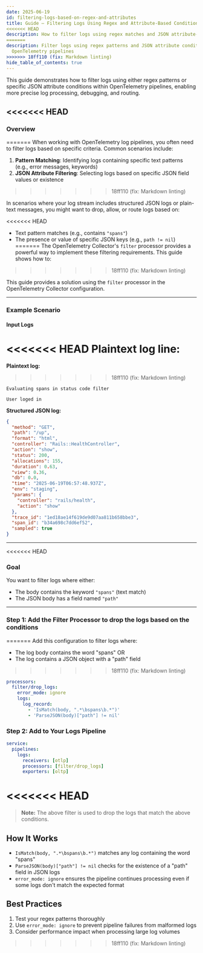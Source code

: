 ```yaml
---
date: 2025-06-19
id: filtering-logs-based-on-regex-and-attributes
title: Guide – Filtering Logs Using Regex and Attribute-Based Conditions
<<<<<<< HEAD
description: How to filter logs using regex matches and JSON attribute-based conditions in OpenTelemetry pipelines
=======
description: Filter logs using regex patterns and JSON attribute conditions in
  OpenTelemetry pipelines
>>>>>>> 18ff110 (fix: Markdown linting)
hide_table_of_contents: true
---
```


This guide demonstrates how to filter logs using either regex patterns or specific
JSON attribute conditions within OpenTelemetry pipelines, enabling more precise
log processing, debugging, and routing.

<<<<<<< HEAD
---

### Overview
=======
When working with OpenTelemetry log pipelines, you often need to filter logs
based
on specific criteria. Common scenarios include:

1. **Pattern Matching**: Identifying logs containing specific text patterns
   (e.g., error messages, keywords)
2. **JSON Attribute Filtering**: Selecting logs based on specific JSON field
   values or existence
>>>>>>> 18ff110 (fix: Markdown linting)

In scenarios where your log stream includes structured JSON logs or plain-text
messages, you might want to drop, allow, or route logs based on:

<<<<<<< HEAD
- Text pattern matches (e.g., contains `"spans"`)
- The presence or value of specific JSON keys (e.g., `path != nil`)
=======
The OpenTelemetry Collector's `filter` processor provides a powerful way to
implement these filtering requirements. This guide shows how to:
>>>>>>> 18ff110 (fix: Markdown linting)

This guide provides a solution using the `filter` processor in the OpenTelemetry
Collector configuration.

---

### Example Scenario

#### Input Logs

<<<<<<< HEAD
**Plaintext log line:**
=======
**Plaintext log:**
>>>>>>> 18ff110 (fix: Markdown linting)

```text
Evaluating spans in status code filter

User loged in 
```

**Structured JSON log:**

```json
{
  "method": "GET",
  "path": "/up",
  "format": "html",
  "controller": "Rails::HealthController",
  "action": "show",
  "status": 200,
  "allocations": 155,
  "duration": 0.63,
  "view": 0.36,
  "db": 0.0,
  "time": "2025-06-19T06:57:48.937Z",
  "env": "staging",
  "params": {
    "controller": "rails/health",
    "action": "show"
  },
  "trace_id": "1ed18ae14f619de9d07aa811b658bbe3",
  "span_id": "b34a698c7dd6ef52",
  "sampled": true
}
```

---

<<<<<<< HEAD
### Goal

You want to filter logs where either:

- The body contains the keyword `"spans"` (text match)
- The JSON body has a field named `"path"`

---

### Step 1: Add the Filter Processor to drop the logs based on the conditions
=======
Add this configuration to filter logs where:

- The log body contains the word "spans" OR
- The log contains a JSON object with a "path" field
>>>>>>> 18ff110 (fix: Markdown linting)

```yaml
processors:
  filter/drop_logs:
    error_mode: ignore
    logs:
      log_record:
        - 'IsMatch(body, ".*\bspans\b.*")'
        - 'ParseJSON(body)["path"] != nil'
```

### Step 2: Add to Your Logs Pipeline

```yaml
service:
  pipelines:
    logs:
      receivers: [otlp]
      processors: [filter/drop_logs]
      exporters: [oltp]
```
<<<<<<< HEAD
=======

> **Note:** The above filter is used to drop the logs that match the above
> conditions.

## How It Works

- `IsMatch(body, ".*\bspans\b.*")` matches any log containing the word
  "spans"
- `ParseJSON(body)["path"] != nil` checks for the existence of a "path" field
  in JSON logs
- `error_mode: ignore` ensures the pipeline continues processing even if some
  logs don't match the expected format

## Best Practices

1. Test your regex patterns thoroughly
2. Use `error_mode: ignore` to prevent pipeline failures from malformed logs
3. Consider performance impact when processing large log volumes
>>>>>>> 18ff110 (fix: Markdown linting)

